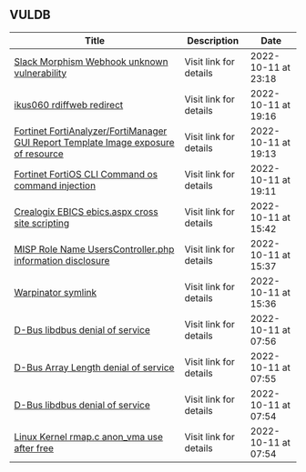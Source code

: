 ## VULDB
|Title|Description|Date|
|---|---|---|
| [Slack Morphism Webhook unknown vulnerability](https://vuldb.com/?id.210378) | Visit link for details | 2022-10-11 at 23:18 |
| [ikus060 rdiffweb redirect](https://vuldb.com/?id.210377) | Visit link for details | 2022-10-11 at 19:16 |
| [Fortinet FortiAnalyzer/FortiManager GUI Report Template Image exposure of resource](https://vuldb.com/?id.210376) | Visit link for details | 2022-10-11 at 19:13 |
| [Fortinet FortiOS CLI Command os command injection](https://vuldb.com/?id.210375) | Visit link for details | 2022-10-11 at 19:11 |
| [Crealogix EBICS ebics.aspx cross site scripting](https://vuldb.com/?id.210374) | Visit link for details | 2022-10-11 at 15:42 |
| [MISP Role Name UsersController.php information disclosure](https://vuldb.com/?id.210373) | Visit link for details | 2022-10-11 at 15:37 |
| [Warpinator symlink](https://vuldb.com/?id.210372) | Visit link for details | 2022-10-11 at 15:36 |
| [D-Bus libdbus denial of service](https://vuldb.com/?id.210371) | Visit link for details | 2022-10-11 at 07:56 |
| [D-Bus Array Length denial of service](https://vuldb.com/?id.210370) | Visit link for details | 2022-10-11 at 07:55 |
| [D-Bus libdbus denial of service](https://vuldb.com/?id.210369) | Visit link for details | 2022-10-11 at 07:54 |
| [Linux Kernel rmap.c anon_vma use after free](https://vuldb.com/?id.210368) | Visit link for details | 2022-10-11 at 07:54 |
